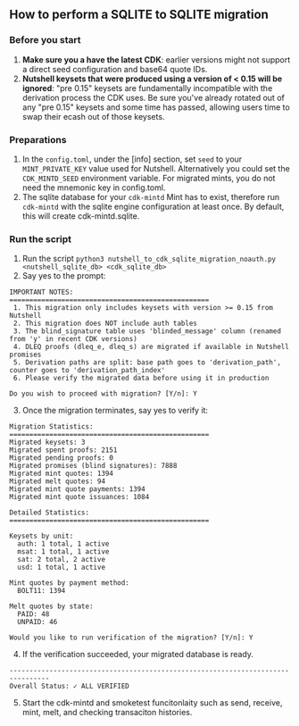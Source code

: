 ## How to perform a SQLITE to SQLITE migration

### Before you start

1. **Make sure you a have the latest CDK**: earlier versions might not support a direct seed configuration and base64 quote IDs.
2. **Nutshell keysets that were produced using a version of < 0.15 will be ignored**: "pre 0.15" keysets are fundamentally incompatible with the derivation process the CDK uses. Be sure you've already rotated out of any "pre 0.15" keysets and some time has passed, allowing users time to swap their ecash out of those keysets.

### Preparations

1. In the `config.toml`, under the \[info\] section, set `seed` to your `MINT_PRIVATE_KEY` value used for Nutshell. Alternatively you  could set the `CDK_MINTD_SEED` environment variable.  For migrated mints, you do not need the mnemonic key in config.toml.
2. The sqlite database for your  `cdk-mintd` Mint has to exist, therefore run `cdk-mintd` with the sqlite engine configuration at least once.  By default, this will create cdk-mintd.sqlite.

### Run the script

1. Run the script `python3 nutshell_to_cdk_sqlite_migration_noauth.py <nutshell_sqlite_db> <cdk_sqlite_db>`
2. Say yes to the prompt:
```
IMPORTANT NOTES:
==================================================
 1. This migration only includes keysets with version >= 0.15 from Nutshell
 2. This migration does NOT include auth tables
 3. The blind_signature table uses 'blinded_message' column (renamed from 'y' in recent CDK versions)
 4. DLEQ proofs (dleq_e, dleq_s) are migrated if available in Nutshell promises
 5. Derivation paths are split: base path goes to 'derivation_path', counter goes to 'derivation_path_index'
 6. Please verify the migrated data before using it in production

Do you wish to proceed with migration? [Y/n]: Y
```
3. Once the migration terminates, say yes to verify it:
```
Migration Statistics:
==================================================
Migrated keysets: 3
Migrated spent proofs: 2151
Migrated pending proofs: 0
Migrated promises (blind signatures): 7888
Migrated mint quotes: 1394
Migrated melt quotes: 94
Migrated mint quote payments: 1394
Migrated mint quote issuances: 1084

Detailed Statistics:
==================================================

Keysets by unit:
  auth: 1 total, 1 active 
  msat: 1 total, 1 active
  sat: 2 total, 2 active
  usd: 1 total, 1 active

Mint quotes by payment method:
  BOLT11: 1394

Melt quotes by state:
  PAID: 48
  UNPAID: 46

Would you like to run verification of the migration? [Y/n]: Y
```

4. If the verification succeeded, your migrated database is ready.
```
--------------------------------------------------------------------------------
Overall Status: ✓ ALL VERIFIED

```
5. Start the cdk-mintd and smoketest funcitonlaity such as send, receive, mint, melt, and checking transaciton histories.
   
